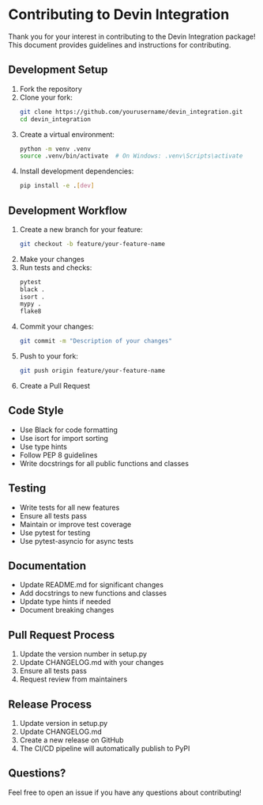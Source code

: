 # Contributing to Devin Integration

Thank you for your interest in contributing to the Devin Integration package! This document provides guidelines and instructions for contributing.

## Development Setup

1. Fork the repository
2. Clone your fork:
   ```bash
   git clone https://github.com/yourusername/devin_integration.git
   cd devin_integration
   ```
3. Create a virtual environment:
   ```bash
   python -m venv .venv
   source .venv/bin/activate  # On Windows: .venv\Scripts\activate
   ```
4. Install development dependencies:
   ```bash
   pip install -e .[dev]
   ```

## Development Workflow

1. Create a new branch for your feature:
   ```bash
   git checkout -b feature/your-feature-name
   ```
2. Make your changes
3. Run tests and checks:
   ```bash
   pytest
   black .
   isort .
   mypy .
   flake8
   ```
4. Commit your changes:
   ```bash
   git commit -m "Description of your changes"
   ```
5. Push to your fork:
   ```bash
   git push origin feature/your-feature-name
   ```
6. Create a Pull Request

## Code Style

- Use Black for code formatting
- Use isort for import sorting
- Use type hints
- Follow PEP 8 guidelines
- Write docstrings for all public functions and classes

## Testing

- Write tests for all new features
- Ensure all tests pass
- Maintain or improve test coverage
- Use pytest for testing
- Use pytest-asyncio for async tests

## Documentation

- Update README.md for significant changes
- Add docstrings to new functions and classes
- Update type hints if needed
- Document breaking changes

## Pull Request Process

1. Update the version number in setup.py
2. Update CHANGELOG.md with your changes
3. Ensure all tests pass
4. Request review from maintainers

## Release Process

1. Update version in setup.py
2. Update CHANGELOG.md
3. Create a new release on GitHub
4. The CI/CD pipeline will automatically publish to PyPI

## Questions?

Feel free to open an issue if you have any questions about contributing!
